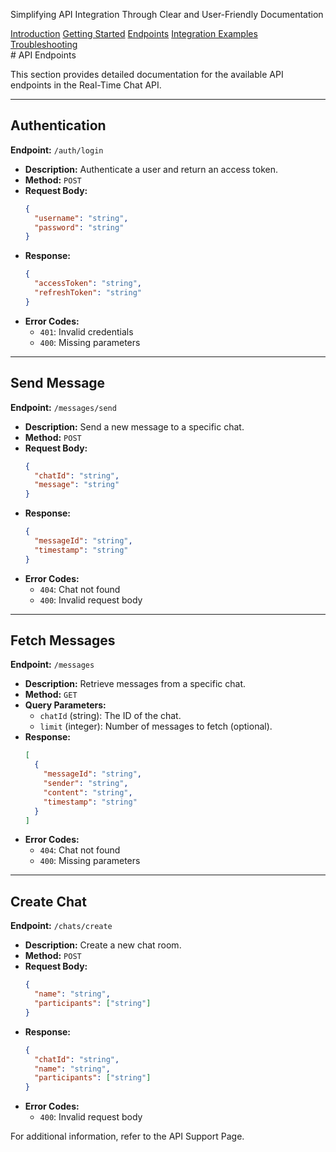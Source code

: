 <p>Simplifying API Integration Through Clear and User-Friendly Documentation</p>

<!-- Navigation Menu -->
<link rel="stylesheet" href="../styles.css">
<nav class="horizontal-menu">
    <a href="../index.html" >Introduction</a>  
    <a href="../docs/getting-started.html" >Getting Started</a>
    <a href="../docs/endpoints.html" class="active" >Endpoints</a>
    <a href="../examples/integration-examples.html">Integration Examples</a>
    <a href="../docs/troubleshooting.html" >Troubleshooting</a>
</nav> 
# API Endpoints

This section provides detailed documentation for the available API endpoints in the Real-Time Chat API.

---

## Authentication

**Endpoint:** `/auth/login`

- **Description:** Authenticate a user and return an access token.
- **Method:** `POST`
- **Request Body:**
  ```json
  {
    "username": "string",
    "password": "string"
  }
  ```
- **Response:**
  ```json
  {
    "accessToken": "string",
    "refreshToken": "string"
  }
  ```
- **Error Codes:**
  - `401`: Invalid credentials
  - `400`: Missing parameters

---

## Send Message

**Endpoint:** `/messages/send`

- **Description:** Send a new message to a specific chat.
- **Method:** `POST`
- **Request Body:**
  ```json
  {
    "chatId": "string",
    "message": "string"
  }
  ```
- **Response:**
  ```json
  {
    "messageId": "string",
    "timestamp": "string"
  }
  ```
- **Error Codes:**
  - `404`: Chat not found
  - `400`: Invalid request body

---

## Fetch Messages

**Endpoint:** `/messages`

- **Description:** Retrieve messages from a specific chat.
- **Method:** `GET`
- **Query Parameters:**
  - `chatId` (string): The ID of the chat.
  - `limit` (integer): Number of messages to fetch (optional).
- **Response:**
  ```json
  [
    {
      "messageId": "string",
      "sender": "string",
      "content": "string",
      "timestamp": "string"
    }
  ]
  ```
- **Error Codes:**
  - `404`: Chat not found
  - `400`: Missing parameters

---

## Create Chat

**Endpoint:** `/chats/create`

- **Description:** Create a new chat room.
- **Method:** `POST`
- **Request Body:**
  ```json
  {
    "name": "string",
    "participants": ["string"]
  }
  ```
- **Response:**
  ```json
  {
    "chatId": "string",
    "name": "string",
    "participants": ["string"]
  }
  ```
- **Error Codes:**
  - `400`: Invalid request body

For additional information, refer to the API Support Page.
